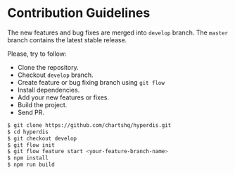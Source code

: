 # Contribution Guidelines

The new features and bug fixes are merged into `develop` branch. The `master` branch
contains the latest stable release.

Please, try to follow:

* Clone the repository.
* Checkout `develop` branch.
* Create feature or bug fixing branch using `git flow`
* Install dependencies.
* Add your new features or fixes.
* Build the project.
* Send PR.

```sh
$ git clone https://github.com/chartshq/hyperdis.git
$ cd hyperdis
$ git checkout develop
$ git flow init
$ git flow feature start <your-feature-branch-name>
$ npm install
$ npm run build
```